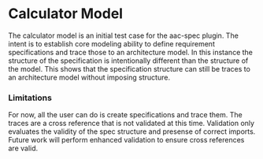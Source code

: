# Calculator Model

The calculator model is an initial test case for the aac-spec plugin.  The intent is to establish core modeling
ability to define requirement specifications and trace those to an architecture model.  In this instance the
structure of the specification is intentionally different than the structure of the model.  This shows that
the specification structure can still be traces to an architecture model without imposing structure.

### Limitations
For now, all the user can do is create specifications and trace them.  The traces are a cross reference that
is not validated at this time.  Validation only evaluates the validity of the spec structure and presense
of correct imports.  Future work will perform enhanced validation to ensure cross references are valid.